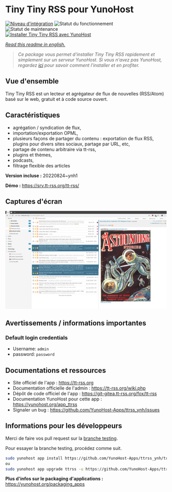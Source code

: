 <!--
N.B.: This README was automatically generated by https://github.com/YunoHost/apps/tree/master/tools/README-generator
It shall NOT be edited by hand.
-->

# Tiny Tiny RSS pour YunoHost

[![Niveau d'intégration](https://dash.yunohost.org/integration/ttrss.svg)](https://dash.yunohost.org/appci/app/ttrss) ![Statut du fonctionnement](https://ci-apps.yunohost.org/ci/badges/ttrss.status.svg) ![Statut de maintenance](https://ci-apps.yunohost.org/ci/badges/ttrss.maintain.svg)  
[![Installer Tiny Tiny RSS avec YunoHost](https://install-app.yunohost.org/install-with-yunohost.svg)](https://install-app.yunohost.org/?app=ttrss)

*[Read this readme in english.](./README.md)*

> *Ce package vous permet d'installer Tiny Tiny RSS rapidement et simplement sur un serveur YunoHost.
Si vous n'avez pas YunoHost, regardez [ici](https://yunohost.org/#/install) pour savoir comment l'installer et en profiter.*

## Vue d'ensemble

Tiny Tiny RSS est un lecteur et agrégateur de flux de nouvelles (RSS/Atom) basé sur le web, gratuit et à code source ouvert.

## Caractéristiques

- agrégation / syndication de flux,
- importation/exportation OPML,
- plusieurs façons de partager du contenu : exportation de flux RSS, plugins pour divers sites sociaux, partage par URL, etc,
- partage de contenu arbitraire via tt-rss,
- plugins et thèmes,
- podcasts,
- filtrage flexible des articles


**Version incluse :** 20220824~ynh1


**Démo :** https://srv.tt-rss.org/tt-rss/

## Captures d'écran

![Capture d'écran de Tiny Tiny RSS](./doc/screenshots/screenshot.png)

## Avertissements / informations importantes

### Default login credentials

- Username: `admin`
- password: `password`
## Documentations et ressources

* Site officiel de l'app : <https://tt-rss.org>
* Documentation officielle de l'admin : <https://tt-rss.org/wiki.php>
* Dépôt de code officiel de l'app : <https://git-gitea.tt-rss.org/fox/tt-rss>
* Documentation YunoHost pour cette app : <https://yunohost.org/app_ttrss>
* Signaler un bug : <https://github.com/YunoHost-Apps/ttrss_ynh/issues>

## Informations pour les développeurs

Merci de faire vos pull request sur la [branche testing](https://github.com/YunoHost-Apps/ttrss_ynh/tree/testing).

Pour essayer la branche testing, procédez comme suit.

``` bash
sudo yunohost app install https://github.com/YunoHost-Apps/ttrss_ynh/tree/testing --debug
ou
sudo yunohost app upgrade ttrss -u https://github.com/YunoHost-Apps/ttrss_ynh/tree/testing --debug
```

**Plus d'infos sur le packaging d'applications :** <https://yunohost.org/packaging_apps>

